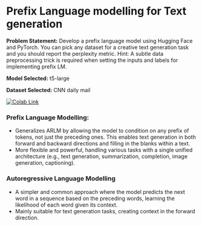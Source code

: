 # Prefix Language modelling for Text generation

**Problem Statement:**
Develop a prefix language model using Hugging Face and PyTorch. You can pick any dataset for a creative text generation task and you should report the perplexity metric. Hint: A subtle data preprocessing trick is required when setting the inputs and labels for implementing prefix LM.

**Model Selected:** t5-large

**Dataset Selected:** CNN daily mail

[![Colab Link](https://colab.research.google.com/assets/colab-badge.svg)](https://colab.research.google.com/drive/12F-1y5DOzUEWWzDcyARg1GaoXD2uvj8F)

### Prefix Language Modelling:

- Generalizes ARLM by allowing the model to condition on any prefix of tokens, not just the preceding ones. This enables text generation in both forward and backward directions and filling in the blanks within a text.
- More flexible and powerful, handling various tasks with a single unified architecture (e.g., text generation, summarization, completion, image generation, captioning).

### Autoregressive Language Modelling

- A simpler and common approach where the model predicts the next word in a sequence based on the preceding words, learning the likelihood of each word given its context.
- Mainly suitable for text generation tasks, creating context in the forward direction.
